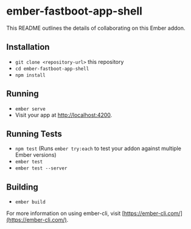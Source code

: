 # ember-fastboot-app-shell

This README outlines the details of collaborating on this Ember addon.

## Installation

* `git clone <repository-url>` this repository
* `cd ember-fastboot-app-shell`
* `npm install`

## Running

* `ember serve`
* Visit your app at [http://localhost:4200](http://localhost:4200).

## Running Tests

* `npm test` (Runs `ember try:each` to test your addon against multiple Ember versions)
* `ember test`
* `ember test --server`

## Building

* `ember build`

For more information on using ember-cli, visit [https://ember-cli.com/](https://ember-cli.com/).
